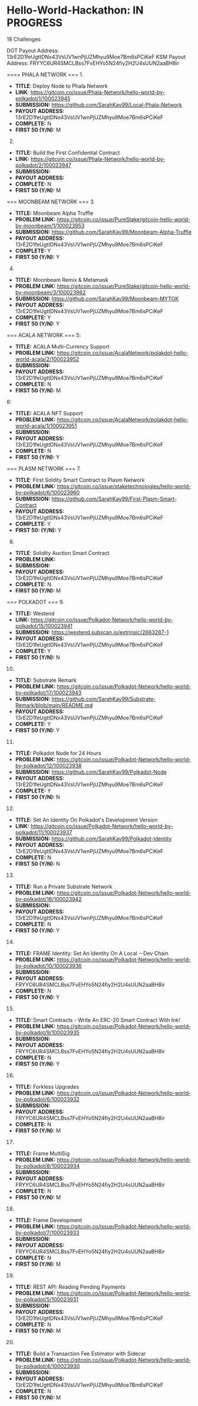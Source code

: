 # Hello-World-Hackathon: IN PROGRESS
18 Challenges

DOT Payout Address: 13rE2D1feUgttDNx43VsUV1wnPjUZMhyu9Moe7Bm6sPCiKeF
KSM Payout Address: FRYYC6UR4SMCLBss7FvEHYo5N24fiy2H2U4sUUN2aaBH8ir

==== PHALA NETWORK ===
1. 
- **TITLE**: Deploy Node to Phala Network 
- **LINK**: https://gitcoin.co/issue/Phala-Network/hello-world-by-polkadot/1/100023945
- **SUBMISSION:** https://github.com/SarahKay99/Local-Phala-Network
- **PAYOUT ADDRESS:** 13rE2D1feUgttDNx43VsUV1wnPjUZMhyu9Moe7Bm6sPCiKeF
- **COMPLETE:** N
- **FIRST 50 (Y/N):** M

2.
- **TITLE:** Build the First Confidential Contract
- **LINK:** https://gitcoin.co/issue/Phala-Network/hello-world-by-polkadot/2/100023947
- **SUBMISSION:**
- **PAYOUT ADDRESS:**
- **COMPLETE:** N
- **FIRST 50 (Y/N):** M

=== MOONBEAM NETWORK ===
3.
- **TITLE:** Moonbeam Alpha Truffle
- **PROBLEM LINK:** https://gitcoin.co/issue/PureStake/gitcoin-hello-world-by-moonbeam/1/100023953
- **SUBMISSION:** https://github.com/SarahKay99/Moonbeam-Alpha-Truffle
- **PAYOUT ADDRESS:** 13rE2D1feUgttDNx43VsUV1wnPjUZMhyu9Moe7Bm6sPCiKeF
- **COMPLETE:** Y
- **FIRST 50 (Y/N):** Y

4.
- **TITLE:** Moonbeam Remix & Metamask
- **PROBLEM LINK:** https://gitcoin.co/issue/PureStake/gitcoin-hello-world-by-moonbeam/3/100023962
- **SUBMISSION:** https://github.com/SarahKay99/Moonbeam-MYTOK
- **PAYOUT ADDRESS:** 13rE2D1feUgttDNx43VsUV1wnPjUZMhyu9Moe7Bm6sPCiKeF
- **COMPLETE:** Y
- **FIRST 50 (Y/N):** Y

=== ACALA NETWORK ===
5:
- **TITLE:** ACALA Multi-Currency Support
- **PROBLEM LINK:** https://gitcoin.co/issue/AcalaNetwork/polakdot-hello-world-acala/2/100023952
- **SUBMISSION:** 
- **PAYOUT ADDRESS:** 13rE2D1feUgttDNx43VsUV1wnPjUZMhyu9Moe7Bm6sPCiKeF 
- **COMPLETE:** N
- **FIRST 50 (Y/N):** M

6:
- **TITLE:** ACALA NFT Support
- **PROBLEM LINK:** https://gitcoin.co/issue/AcalaNetwork/polakdot-hello-world-acala/1/100023951 
- **SUBMISSION:** 
- **PAYOUT ADDRESS:** 13rE2D1feUgttDNx43VsUV1wnPjUZMhyu9Moe7Bm6sPCiKeF
- **COMPLETE:** N
- **FIRST 50 (Y/N):** Y

=== PLASM NETWORK ===
7.
- **TITLE**: First Soldity Smart Contract to Plasm Network
- **PROBLEM LINK:** https://gitcoin.co/issue/staketechnologies/hello-world-by-polkadot/6/100023960
- **SUBMISSION:** https://github.com/SarahKay99/First-Plasm-Smart-Contract
- **PAYOUT ADDRESS:** 13rE2D1feUgttDNx43VsUV1wnPjUZMhyu9Moe7Bm6sPCiKeF
- **COMPLETE:** Y
- **FIRST 50: (Y/N):** Y

8.
- **TITLE**: Solidity Auction Smart Contract
- **PROBLEM LINK:** 
- **SUBMISSION:** 
- **PAYOUT ADDRESS:** 13rE2D1feUgttDNx43VsUV1wnPjUZMhyu9Moe7Bm6sPCiKeF
- **COMPLETE:** N
- **FIRST 50 (Y/N):** M

=== POLKADOT ===
9.
- **TITLE:** Westend
- **LINK:** https://gitcoin.co/issue/Polkadot-Network/hello-world-by-polkadot/15/100023941
- **SUBMISSION:** https://westend.subscan.io/extrinsic/2663287-1
- **PAYOUT ADDRESS:** 13rE2D1feUgttDNx43VsUV1wnPjUZMhyu9Moe7Bm6sPCiKeF
- **COMPLETE:** Y
- **FIRST 50 (Y/N):** N

10.
- **TITLE:** Substrate Remark
- **PROBLEM LINK:** https://gitcoin.co/issue/Polkadot-Network/hello-world-by-polkadot/17/100023943
- **SUBMISSION:** https://github.com/SarahKay99/Substrate-Remark/blob/main/README.md
- **PAYOUT ADDRESS:** 13rE2D1feUgttDNx43VsUV1wnPjUZMhyu9Moe7Bm6sPCiKeF
- **COMPLETE:** Y
- **FIRST 50 (Y/N):** Y

11. 
- **TITLE:** Polkadot Node for 24 Hours
- **PROBLEM LINK:** https://gitcoin.co/issue/Polkadot-Network/hello-world-by-polkadot/12/100023938
- **SUBMISSION:** https://github.com/SarahKay99/Polkadot-Node
- **PAYOUT ADDRESS:** 13rE2D1feUgttDNx43VsUV1wnPjUZMhyu9Moe7Bm6sPCiKeF
- **COMPLETE:** Y
- **FIRST 50 (Y/N):** N

12. 
- **TITLE:** Set An Identity On Polkadot's Development Version 
- **LINK:** https://gitcoin.co/issue/Polkadot-Network/hello-world-by-polkadot/11/100023937
- **SUBMISSION:** https://github.com/SarahKay99/Polkadot-Identity
- **PAYOUT ADDRESS:** 13rE2D1feUgttDNx43VsUV1wnPjUZMhyu9Moe7Bm6sPCiKeF
- **COMPLETE:** N
- **FIRST 50 (Y/N):** N

13.
- **TITLE:** Run a Private Substrate Network
- **PROBLEM LINK:** https://gitcoin.co/issue/Polkadot-Network/hello-world-by-polkadot/16/100023942 
- **SUBMISSION:** 
- **PAYOUT ADDRESS:** 13rE2D1feUgttDNx43VsUV1wnPjUZMhyu9Moe7Bm6sPCiKeF
- **COMPLETE:** N
- **FIRST 50 (Y/N):** Y

14.
- **TITLE:** FRAME Identity: Set An Identity On A Local --Dev Chain 
- **PROBLEM LINK:** https://gitcoin.co/issue/Polkadot-Network/hello-world-by-polkadot/10/100023936
- **SUBMISSION:** 
- **PAYOUT ADDRESS:** FRYYC6UR4SMCLBss7FvEHYo5N24fiy2H2U4sUUN2aaBH8ir
- **COMPLETE:** N
- **FIRST 50 (Y/N):** Y

15.
- **TITLE:** Smart Contracts - Write An ERC-20 Smart Contract With Ink!
- **PROBLEM LINK:** https://gitcoin.co/issue/Polkadot-Network/hello-world-by-polkadot/9/100023935
- **SUBMISSION:**
- **PAYOUT ADDRESS:** FRYYC6UR4SMCLBss7FvEHYo5N24fiy2H2U4sUUN2aaBH8ir
- **COMPLETE:** N
- **FIRST 50 (Y/N):** Y

16.
- **TITLE:** Forkless Upgrades
- **PROBLEM LINK:** https://gitcoin.co/issue/Polkadot-Network/hello-world-by-polkadot/6/100023932
- **SUBMISSION:**
- **PAYOUT ADDRESS:** FRYYC6UR4SMCLBss7FvEHYo5N24fiy2H2U4sUUN2aaBH8ir
- **COMPLETE:** N
- **FIRST 50 (Y/N):** M

17.
- **TITLE:** Frame MultiSig
- **PROBLEM LINK:** https://gitcoin.co/issue/Polkadot-Network/hello-world-by-polkadot/8/100023934
- **SUBMISSION:**
- **PAYOUT ADDRESS:** FRYYC6UR4SMCLBss7FvEHYo5N24fiy2H2U4sUUN2aaBH8ir
- **COMPLETE:** N
- **FIRST 50 (Y/N):** M

18.
- **TITLE:** Frame Development
- **PROBLEM LINK:** https://gitcoin.co/issue/Polkadot-Network/hello-world-by-polkadot/7/100023933
- **SUBMISSION:** 
- **PAYOUT ADDRESS:** FRYYC6UR4SMCLBss7FvEHYo5N24fiy2H2U4sUUN2aaBH8ir
- **COMPLETE:** N
- **FIRST 50 (Y/N):** M 

19.
- **TITLE:** REST API: Reading Pending Payments
- **PROBLEM LINK:** https://gitcoin.co/issue/Polkadot-Network/hello-world-by-polkadot/5/100023931
- **SUBMISSION:**
- **PAYOUT ADDRESS:** 13rE2D1feUgttDNx43VsUV1wnPjUZMhyu9Moe7Bm6sPCiKeF
- **COMPLETE:** N 
- **FIRST 50 (Y/N):** M

20.
- **TITLE:** Build a Transaction Fee Estimator with Sidecar
- **PROBLEM LINK:** https://gitcoin.co/issue/Polkadot-Network/hello-world-by-polkadot/4/100023930
- **SUBMISSION:**
- **PAYOUT ADDRESS:** 13rE2D1feUgttDNx43VsUV1wnPjUZMhyu9Moe7Bm6sPCiKeF
- **COMPLETE:** N
- **FIRST 50 (Y/N):** M
